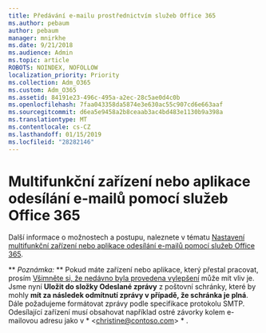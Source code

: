 ```yaml
---
title: Předávání e-mailu prostřednictvím služeb Office 365
ms.author: pebaum
author: pebaum
manager: mnirkhe
ms.date: 9/21/2018
ms.audience: Admin
ms.topic: article
ROBOTS: NOINDEX, NOFOLLOW
localization_priority: Priority
ms.collection: Adm_O365
ms.custom: Adm_O365
ms.assetid: 84191e23-496c-495a-a2ec-28c5ae0d4c0b
ms.openlocfilehash: 7faa043358da5874e3e630ac55c907cd6e663aaf
ms.sourcegitcommit: d6ea5e9458a2b8ceaab3ac4bd483e1130b9a398a
ms.translationtype: MT
ms.contentlocale: cs-CZ
ms.lasthandoff: 01/15/2019
ms.locfileid: "28282146"
---
```

# <a name="set-up-a-multifunction-device-or-application-to-send-email-using-office-365"></a>Multifunkční zařízení nebo aplikace odesílání e-mailů pomocí služeb Office 365

Další informace o možnostech a postupu, naleznete v tématu [Nastavení multifunkční zařízení nebo aplikace odesílání e-mailů pomocí služeb Office 365](https://support.office.com/article/69f58e99-c550-4274-ad18-c805d654b4c4).
  
 ** *Poznámka:* ** Pokud máte zařízení nebo aplikace, který přestal pracovat, prosím [Všimněte si, že nedávno byla provedena vylepšení](https://support.microsoft.com/help/4458479/) může mít vliv je. Jsme nyní **Uložit do složky Odeslané zprávy** z poštovní schránky, které by mohly **mít za následek odmítnutí zprávy v případě, že schránka je plná**. Dále požadujeme formátovat zprávy podle specifikace protokolu SMTP. Odesílající zařízení musí obsahovat například ostré závorky kolem e-mailovou adresu jako v * \<christine@contoso.com\> * . 
  

